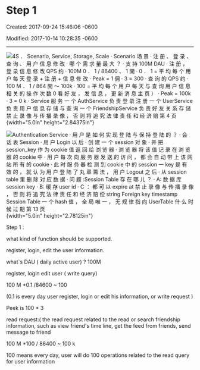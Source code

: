 # Step 1

Created: 2017-09-24 15:46:06 -0600

Modified: 2017-10-14 10:28:35 -0600

---

![4S ． Scenario, Service, Storage, Scale · Scenario 场 景 · 注 册 、 登 录 、 查 询 、 用 户 信 息 修 改 · 哪 个 需 求 量 最 大 ？ · 支 持 100M DAU · 注 册 ， 登 录 信 息 修 改 QPS 约 · 100M 0 ． 1 / 86400 、 1 開 · 0 ． 1 = 平 均 每 个 用 户 每 天 登 录 + 注 册 + 信 息 修 改 · Peak = 1 佣 · 3 = 300 · 查 询 的 QPS 约 · 100 M ． 1 / 864 開 ～ 100k · 100 = 平 均 每 个 用 户 每 天 与 查 询 用 户 信 息 相 关 的 操 作 次 数 0 看 好 友 ， 发 信 息 ， 更 新 消 息 主 页 ） · Peak = 100k · 3 = 0 k · Service 服 务 一 个 AuthService 负 责 登 录 注 册 一 个 UserService 负 责 用 户 信 息 存 储 与 查 询 一 个 FriendshipService 负 责 好 友 关 系 存 储 禁 止 录 像 与 传 播 录 像 ， 否 则 将 追 究 法 律 责 任 和 经 济 赔 第 4 页 ](../../media/Example-User-System-Step-1-image1.png){width="5.0in" height="2.84375in"}







![Authentication Service · 用 户 是 如 何 实 现 登 陆 与 保 持 登 陆 的 ？ · 会 话 表 Session · 用 户 Login 以 后 · 创 建 一 个 session 对 象 · 并 把 session_key 作 为 cookie 值 返 回 给 浏 览 器 · 浏 览 器 将 该 值 记 录 在 浏 览 器 的 cookie 中 · 用 户 每 次 向 服 务 器 发 送 的 访 问 ， 都 会 自 动 带 上 该 网 站 所 有 的 cookie · 此 时 服 务 器 检 测 到 cookie 中 的 session 一 key 是 有 效 的 ， 就 认 为 用 户 登 陆 了 丸 章 籌 法 ， 用 户 Logout 之 后 · 从 session table 里 删 除 对 应 数 据 · 问 题 :Session Table 存 在 哪 儿 ？ · A: 数 据 库 session key · B: 缓 存 user id · C ： 都 可 以 expire at 禁 止 录 像 与 传 播 录 像 ， 否 则 将 追 究 法 律 责 任 和 经 济 赔 偿 string Foreign key timestamp Session Table 一 个 hash 值 ， 全 局 唯 一 ， 无 规 律 指 向 UserTable 什 么 时 候 过 期 第 13 页 ](../../media/Example-User-System-Step-1-image2.png){width="5.0in" height="2.78125in"}



























Step 1 :



what kind of function should be supported.



register, login, edit the user information.



what`s DAU ( daily active user) ? 100M



register, login edit user ( write query)



100 M *0.1 /84600 ~ 100



(0.1 is every day user register, login or edit his information, or write request )



Peek is 100 * 3



read request:( the read request related to the read or search friendship information, such as view friend's time line, get the feed from friends, send message to friend



100 M *100 / 86400 ~ 100 k



100 means every day, user will do 100 operations related to the read query for user information











